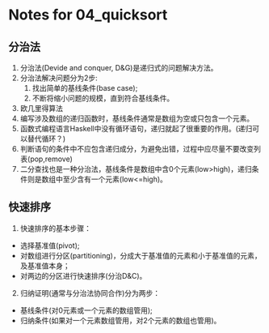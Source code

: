# Notes for 04_quicksort
## 分治法
1. 分治法(Devide and conquer, D&G)是递归式的问题解决方法。
2. 分治法解决问题分为2步:
   1. 找出简单的基线条件(base case);
   2. 不断将缩小问题的规模，直到符合基线条件。
3. 欧几里得算法
4. 编写涉及数组的递归函数时，基线条件通常是数组为空或只包含一个元素。
5. 函数式编程语言Haskell中没有循环语句，递归就起了很重要的作用。(递归可以替代循环？)
6. 判断语句的条件中不应包含递归成分，为避免出错，过程中应尽量不要改变列表(pop,remove)
7. 二分查找也是一种分治法，基线条件是数组中含0个元素(low>high)，递归条件则是数组中至少含有一个元素(low<=high)。

## 快速排序
1. 快速排序的基本步骤：
  - 选择基准值(pivot);
  - 对数组进行分区(partitioning)，分成大于基准值的元素和小于基准值的元素，及基准值本身；
  - 对两边的分区进行快速排序(分治D&C)。 
2. 归纳证明(通常与分治法协同合作)分为两步：
  - 基线条件(对0元素或一个元素的数组管用);
  - 归纳条件(如果对一个元素数组管用，对2个元素的数组也管用)。


